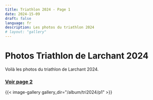 ```yaml
---
title: Triathlon 2024 - Page 1
date: 2024-15-09
draft: false
language: fr
description: Les photos du triathlon 2024
# layout: "gallery"
---
```

# Photos Triathlon de Larchant 2024
Voilà les photos du triathlon de Larchant 2024.

### [Voir page 2](/photos/triathlon2024-2/)

{{< image-gallery gallery_dir="/album/tri2024/p1" >}}

